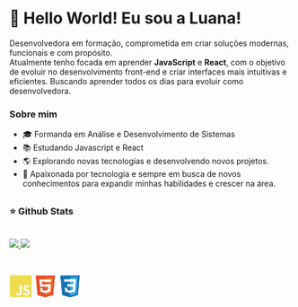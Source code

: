 # **🩷 Hello World! Eu sou a Luana!**

Desenvolvedora em formação, comprometida em criar soluções modernas, funcionais e com propósito.  
Atualmente tenho focada em aprender **JavaScript** e **React**, com o objetivo de evoluir no desenvolvimento front-end e criar interfaces mais intuitivas e eficientes.
Buscando aprender todos os dias para evoluir como desenvolvedora.

### **Sobre mim**

- 🎓 Formanda em Análise e Desenvolvimento de Sistemas
- 📚 Estudando Javascript e React
- 🌎 Explorando novas tecnologias e desenvolvendo novos projetos.
- 🩷 Apaixonada por tecnologia e sempre em busca de novos conhecimentos para expandir minhas habilidades e crescer na área.

##

### **⭐ Github Stats**
<br>
<div>
  <a href="https://github.com/LuanaMagnusBonho">
  <img height="180em" src="https://github-readme-stats.vercel.app/api?username=luanamagnusbonho&show_icons=true&theme=bear&include_all_comits=true&count_private=true">
  <img height="180em" src="https://github-readme-stats.vercel.app/api/top-langs/?username=luanamagnusbonho&layout=compact&langs_count=16&theme=bear">
  </a>
</div>

##

<div style="display: inline_block"><br>
  <img align="center" alt="luana-Js" height="40" width="40" src="https://raw.githubusercontent.com/devicons/devicon/master/icons/javascript/javascript-plain.svg">
  <img align="center" alt="luana-HTML" height="40"  width="40" src="https://raw.githubusercontent.com/devicons/devicon/master/icons/html5/html5-original.svg">
  <img align="center" alt="luana-CSS" height="40" width="40" src="https://raw.githubusercontent.com/devicons/devicon/master/icons/css3/css3-original.svg">
</div>

